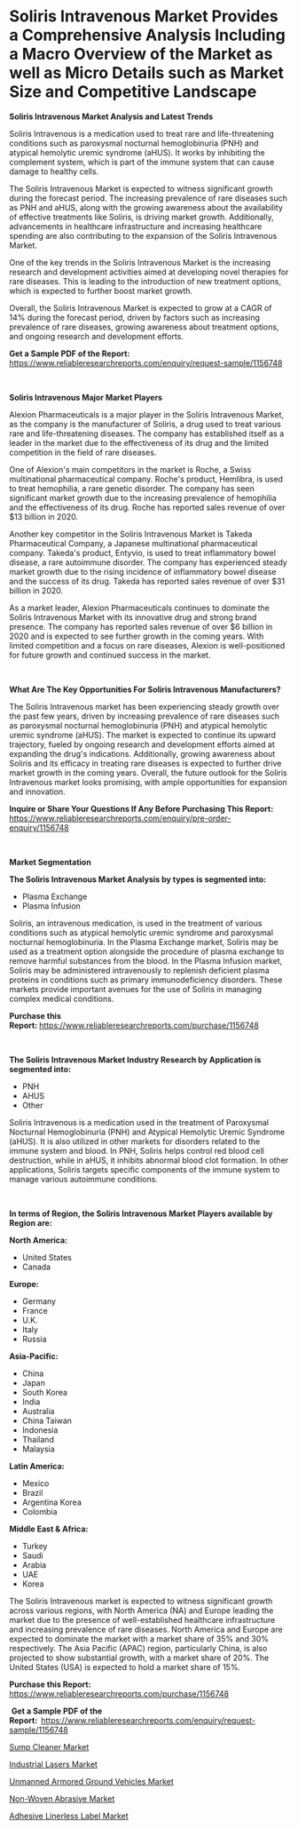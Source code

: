 <p><h1>Soliris Intravenous Market Provides a Comprehensive Analysis Including a Macro Overview of the Market as well as Micro Details such as Market Size and Competitive Landscape</h1></p><p><strong>Soliris Intravenous Market Analysis and Latest Trends</strong></p>
<p><p>Soliris Intravenous is a medication used to treat rare and life-threatening conditions such as paroxysmal nocturnal hemoglobinuria (PNH) and atypical hemolytic uremic syndrome (aHUS). It works by inhibiting the complement system, which is part of the immune system that can cause damage to healthy cells.</p><p>The Soliris Intravenous Market is expected to witness significant growth during the forecast period. The increasing prevalence of rare diseases such as PNH and aHUS, along with the growing awareness about the availability of effective treatments like Soliris, is driving market growth. Additionally, advancements in healthcare infrastructure and increasing healthcare spending are also contributing to the expansion of the Soliris Intravenous Market.</p><p>One of the key trends in the Soliris Intravenous Market is the increasing research and development activities aimed at developing novel therapies for rare diseases. This is leading to the introduction of new treatment options, which is expected to further boost market growth.</p><p>Overall, the Soliris Intravenous Market is expected to grow at a CAGR of 14% during the forecast period, driven by factors such as increasing prevalence of rare diseases, growing awareness about treatment options, and ongoing research and development efforts.</p></p>
<p><strong>Get a Sample PDF of the Report:&nbsp;</strong> <a href="https://www.reliableresearchreports.com/enquiry/request-sample/1156748">https://www.reliableresearchreports.com/enquiry/request-sample/1156748</a></p>
<p>&nbsp;</p>
<p><strong>Soliris Intravenous Major Market Players</strong></p>
<p><p>Alexion Pharmaceuticals is a major player in the Soliris Intravenous Market, as the company is the manufacturer of Soliris, a drug used to treat various rare and life-threatening diseases. The company has established itself as a leader in the market due to the effectiveness of its drug and the limited competition in the field of rare diseases.</p><p>One of Alexion's main competitors in the market is Roche, a Swiss multinational pharmaceutical company. Roche's product, Hemlibra, is used to treat hemophilia, a rare genetic disorder. The company has seen significant market growth due to the increasing prevalence of hemophilia and the effectiveness of its drug. Roche has reported sales revenue of over $13 billion in 2020.</p><p>Another key competitor in the Soliris Intravenous Market is Takeda Pharmaceutical Company, a Japanese multinational pharmaceutical company. Takeda's product, Entyvio, is used to treat inflammatory bowel disease, a rare autoimmune disorder. The company has experienced steady market growth due to the rising incidence of inflammatory bowel disease and the success of its drug. Takeda has reported sales revenue of over $31 billion in 2020.</p><p>As a market leader, Alexion Pharmaceuticals continues to dominate the Soliris Intravenous Market with its innovative drug and strong brand presence. The company has reported sales revenue of over $6 billion in 2020 and is expected to see further growth in the coming years. With limited competition and a focus on rare diseases, Alexion is well-positioned for future growth and continued success in the market.</p></p>
<p>&nbsp;</p>
<p><strong>What Are The Key Opportunities For Soliris Intravenous Manufacturers?</strong></p>
<p><p>The Soliris Intravenous market has been experiencing steady growth over the past few years, driven by increasing prevalence of rare diseases such as paroxysmal nocturnal hemoglobinuria (PNH) and atypical hemolytic uremic syndrome (aHUS). The market is expected to continue its upward trajectory, fueled by ongoing research and development efforts aimed at expanding the drug's indications. Additionally, growing awareness about Soliris and its efficacy in treating rare diseases is expected to further drive market growth in the coming years. Overall, the future outlook for the Soliris Intravenous market looks promising, with ample opportunities for expansion and innovation.</p></p>
<p><strong>Inquire or Share Your Questions If Any Before Purchasing This Report:</strong> <a href="https://www.reliableresearchreports.com/enquiry/pre-order-enquiry/1156748">https://www.reliableresearchreports.com/enquiry/pre-order-enquiry/1156748</a></p>
<p>&nbsp;</p>
<p><strong>Market Segmentation</strong></p>
<p><strong>The Soliris Intravenous Market Analysis by types is segmented into:</strong></p>
<p><ul><li>Plasma Exchange</li><li>Plasma Infusion</li></ul></p>
<p><p>Soliris, an intravenous medication, is used in the treatment of various conditions such as atypical hemolytic uremic syndrome and paroxysmal nocturnal hemoglobinuria. In the Plasma Exchange market, Soliris may be used as a treatment option alongside the procedure of plasma exchange to remove harmful substances from the blood. In the Plasma Infusion market, Soliris may be administered intravenously to replenish deficient plasma proteins in conditions such as primary immunodeficiency disorders. These markets provide important avenues for the use of Soliris in managing complex medical conditions.</p></p>
<p><strong>Purchase this Report:&nbsp;</strong><a href="https://www.reliableresearchreports.com/purchase/1156748">https://www.reliableresearchreports.com/purchase/1156748</a></p>
<p>&nbsp;</p>
<p><strong>The Soliris Intravenous Market Industry Research by Application is segmented into:</strong></p>
<p><ul><li>PNH</li><li>AHUS</li><li>Other</li></ul></p>
<p><p>Soliris Intravenous is a medication used in the treatment of Paroxysmal Nocturnal Hemoglobinuria (PNH) and Atypical Hemolytic Uremic Syndrome (aHUS). It is also utilized in other markets for disorders related to the immune system and blood. In PNH, Soliris helps control red blood cell destruction, while in aHUS, it inhibits abnormal blood clot formation. In other applications, Soliris targets specific components of the immune system to manage various autoimmune conditions.</p></p>
<p>&nbsp;</p>
<p><strong>In terms of Region, the Soliris Intravenous Market Players available by Region are:</strong></p>
<p>
    <p> <strong> North America: </strong>
        <ul>
            <li>United States</li>
            <li>Canada</li>
        </ul>
        </p> 
    <p> <strong> Europe: </strong>
        <ul>
            <li>Germany</li>
            <li>France</li>
            <li>U.K.</li>
            <li>Italy</li>
            <li>Russia</li>
        </ul>
        </p> 
    <p> <strong> Asia-Pacific: </strong>
        <ul>
            <li>China</li>
            <li>Japan</li>
            <li>South Korea</li>
            <li>India</li>
            <li>Australia</li>
            <li>China Taiwan</li>
            <li>Indonesia</li>
            <li>Thailand</li>
            <li>Malaysia</li>
        </ul>
        </p> 
    <p> <strong> Latin America: </strong>
        <ul>
            <li>Mexico</li>
            <li>Brazil</li>
            <li>Argentina Korea</li>
            <li>Colombia</li>
        </ul>
        </p> 
    <p> <strong> Middle East & Africa: </strong>
        <ul>
            <li>Turkey</li>
            <li>Saudi</li>
            <li>Arabia</li>
            <li>UAE</li>
            <li>Korea</li>
        </ul>
    </p>
    </p>
<p><p>The Soliris Intravenous market is expected to witness significant growth across various regions, with North America (NA) and Europe leading the market due to the presence of well-established healthcare infrastructure and increasing prevalence of rare diseases. North America and Europe are expected to dominate the market with a market share of 35% and 30% respectively. The Asia Pacific (APAC) region, particularly China, is also projected to show substantial growth, with a market share of 20%. The United States (USA) is expected to hold a market share of 15%.</p></p>
<p><strong>Purchase this Report: </strong><a href="https://www.reliableresearchreports.com/purchase/1156748">https://www.reliableresearchreports.com/purchase/1156748</a></p>
<p>&nbsp;<strong>Get a Sample PDF of the Report:&nbsp;&nbsp;</strong><a href="https://www.reliableresearchreports.com/enquiry/request-sample/1156748">https://www.reliableresearchreports.com/enquiry/request-sample/1156748</a></p>
<p><strong></strong></p>
<p><p><a href="https://medium.com/@dinafritsch/sump-cleaner-market-furnishes-information-on-market-share-market-trends-and-market-growth-313940853774">Sump Cleaner Market</a></p><p><a href="https://github.com/Sarissaschmalingtr6fz2739/Market-Research-Report-List-1/blob/main/industrial-lasers-market.md">Industrial Lasers Market</a></p><p><a href="https://issuu.com/reportprime-2/docs/unmanned-armored-ground-vehicles-market-size-2030.">Unmanned Armored Ground Vehicles Market</a></p><p><a href="https://github.com/jodemen/Market-Research-Report-List-1/blob/main/non-woven-abrasive-market.md">Non-Woven Abrasive Market</a></p><p><a href="https://issuu.com/reportprime-2/docs/adhesive-linerless-label-market-size-2030.pptx">Adhesive Linerless Label Market</a></p></p>